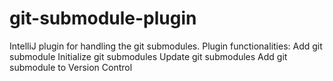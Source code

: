 # git-submodule-plugin
IntelliJ plugin for handling the git submodules. 
Plugin functionalities: 
Add git submodule 
Initialize git submodules 
Update git submodules 
Add git submodule to Version Control
